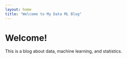 ```yaml
---
layout: home
title: "Welcome to My Data ML Blog"
---
```

# Welcome!
This is a blog about data, machine learning, and statistics.
